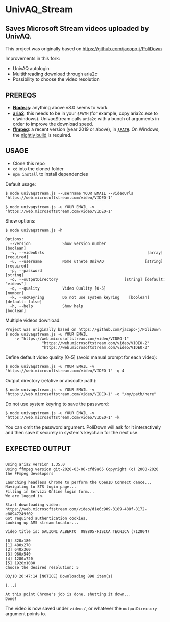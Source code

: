 # UnivAQ_Stream

## Saves Microsoft Stream videos uploaded by UnivAQ.

This project was originally based on https://github.com/jacopo-j/PoliDown

Improvements in this fork:
 - UnivAQ autologin
 - Multithreading download through aria2c
 - Possibility to choose the video resolution


## PREREQS

* [**Node.js**](https://nodejs.org/it/download/): anything above v8.0 seems to work.
* [**aria2**](https://github.com/aria2/aria2/releases): this needs to be in your `$PATH` (for example, copy aria2c.exe to c:\windows). UnivaqStream calls `aria2c` with a bunch of arguments in order to improve the download speed.
* [**ffmpeg**](https://www.ffmpeg.org/download.html): a recent version (year 2019 or above), in [`$PATH`](https://www.thewindowsclub.com/how-to-install-ffmpeg-on-windows-10). On Windows, the [nightly build](https://ffmpeg.zeranoe.com/builds/win64/static/ffmpeg-20200309-608b8a8-win64-static.zip) is required.


## USAGE

* Clone this repo
* `cd` into the cloned folder
* `npm install` to install dependencies

Default usage:
```
$ node univaqstream.js --username YOUR EMAIL --videoUrls "https://web.microsoftstream.com/video/VIDEO-1"

$ node univaqstream.js -u YOUR EMAIL -v "https://web.microsoftstream.com/video/VIDEO-1"
```

Show options:
```
$ node univaqstream.js -h

Options:
  --version              Show version number                           [boolean]
  -v, --videoUrls                                             [array] [required]
  -u, --username         Nome utnete UnivAQ                  [string] [required]
  -p, --password                                                        [string]
  -o, --outputDirectory                             [string] [default: "videos"]
  -q, --quality          Video Quality [0-5]                            [number]
  -k, --noKeyring        Do not use system keyring    [boolean] [default: false]
  -h, --help             Show help                                     [boolean]
```

Multiple videos download:
```
Project was originally based on https://github.com/jacopo-j/PoliDown
$ node univaqstream.js -u YOUR EMAIL 
    -v "https://web.microsoftstream.com/video/VIDEO-1"
                "https://web.microsoftstream.com/video/VIDEO-2"
                "https://web.microsoftstream.com/video/VIDEO-3"
```

Define default video quality [0-5] (avoid manual prompt for each video):
```
$ node univaqstream.js -u YOUR EMAIL -v "https://web.microsoftstream.com/video/VIDEO-1" -q 4
```

Output directory (relative or absoulte path):
```
$ node univaqstream.js -u YOUR EMAIL -v "https://web.microsoftstream.com/video/VIDEO-1" -o "/my/path/here"
```

Do not use system keyring to save the password:
```
$ node univaqstream.js -u YOUR EMAIL -v "https://web.microsoftstream.com/video/VIDEO-1" -k
```


You can omit the password argument. PoliDown will ask for it interactively and then save it securely in system's keychain for the next use.

## EXPECTED OUTPUT

```

Using aria2 version 1.35.0
Using ffmpeg version git-2020-03-06-cfd9a65 Copyright (c) 2000-2020 the FFmpeg developers

Launching headless Chrome to perform the OpenID Connect dance...
Navigating to STS login page...
Filling in Servizi Online login form...
We are logged in.

Start downloading video: https://web.microsoftstream.com/video/d1e6c909-3189-488f-8172-e88947249f02
Got required authentication cookies.
Looking up AMS stream locator...

Video title is: SALIONI ALBERTO  088805-FISICA TECNICA (712804)

[0] 320x180
[1] 480x270
[2] 640x360
[3] 960x540
[4] 1280x720
[5] 1920x1080
Choose the desired resolution: 5

03/10 20:47:14 [NOTICE] Downloading 898 item(s)

[...]

At this point Chrome's job is done, shutting it down...
Done!
```

The video is now saved under `videos/`, or whatever the `outputDirectory` argument points to.
